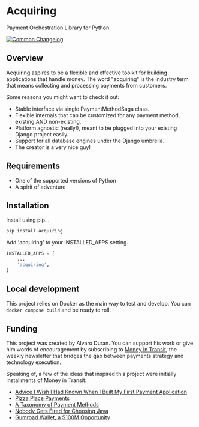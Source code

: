 # Acquiring

Payment Orchestration Library for Python.

[![Common Changelog](https://common-changelog.org/badge.svg)](https://common-changelog.org)


## Overview

Acquiring aspires to be a flexible and effective toolkit for building applications that handle money.
The word "acquiring" is the industry term that means collecting and processing payments from customers.

Some reasons you might want to check it out:

- Stable interface via single PaymentMethodSaga class.
- Flexible internals that can be customized for any payment method, existing AND non-existing.
- Platform agnostic (really!), meant to be plugged into your existing Django project easily.
- Support for all database engines under the Django umbrella.
- The creator is a very nice guy!

## Requirements

- One of the supported versions of Python
- A spirit of adventure

## Installation

Install using pip...

```sh
pip install acquiring
```

Add 'acquiring' to your INSTALLED_APPS setting.

```python
INSTALLED_APPS = [
    ...
    'acquiring',
]
```

## Local development

This project relies on Docker as the main way to test and develop. You can `docker compose build` and be ready to roll.

## Funding

This project was created by Alvaro Duran. You can support his work or give him words of encouragement
by subscribing to [Money In Transit](http://news.alvaroduran.com/), the weekly newsletter that bridges the gap
between payments strategy and technology execution.

Speaking of, a few of the ideas that inspired this project were initially installments of Money in Transit:

- [Advice I Wish I Had Known When I Built My First Payment Application](https://news.alvaroduran.com/p/advice-i-wish-i-had-known-when-i)
- [Pizza Place Payments](https://news.alvaroduran.com/p/pizza-place-payments)
- [A Taxonomy of Payment Methods](https://news.alvaroduran.com/p/a-taxonomy-of-payment-methods)
- [Nobody Gets Fired for Choosing Java](https://news.alvaroduran.com/p/nobody-gets-fired-for-choosing-java)
- [Gumroad Wallet, a $100M Opportunity](https://news.alvaroduran.com/p/gumroad-wallet-a-100m-opportunity)
